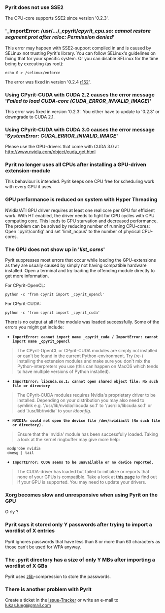 ### Pyrit does not use SSE2 ###

The CPU-core supports SSE2 since version '0.2.3'.

### '_ImportError: /usr/.../_cpyrit/_cpyrit\_cpu.so: cannot restore segment prot after reloc: Permission denied_' ###

This error may happen with SSE2-support compiled in and is caused by SELinux not trusting Pyrit's library. You can follow SELinux's guidelines on fixing that for your specific system. Or you can disable SELinux for the time being by executing (as root):

```
echo 0 > /selinux/enforce
```

The error was fixed in version '0.2.4 [r152](https://code.google.com/p/pyrit/source/detail?r=152)'.


### Using CPyrit-CUDA with CUDA 2.2 causes the error message '_Failed to load CUDA-core (CUDA\_ERROR\_INVALID\_IMAGE)_' ###

This error was fixed in version '0.2.3'. You either have to update to '0.2.3' or downgrade to CUDA 2.1.

### Using CPyrit-CUDA with CUDA 3.0 causes the error message '_SystemError: CUDA\_ERROR\_INVALID\_IMAGE_' ###

Please use the GPU-drivers that come with CUDA 3.0 at http://www.nvidia.com/object/cuda_get.html

### Pyrit no longer uses all CPUs after installing a GPU-driven extension-module ###

This behaviour is intended. Pyrit keeps one CPU free for scheduling work with every GPU it uses.

### GPU performance is reduced on system with Hyper Threading ###

NVidia/ATI GPU driver requires at least one real core per GPU for efficient work. With HT enabled, the driver needs to fight for CPU cycles with CPU computing core. This leads to GPU starvation and decreased performance. The problem can be solved by reducing number of running CPU-cores: Open '.pyrit/config' and set 'limit\_ncpus' to the number of physical CPU-cores.

### The GPU does not show up in '_list\_cores_' ###

Pyrit suppresses most errors that occur while loading the GPU-extensions as they are usually caused by simply not having compatible hardware installed. Open a terminal and try loading the offending module directly to get more information.

For CPyrit-OpenCL:

```
python -c 'from cpyrit import _cpyrit_opencl'
```

For CPyrit-CUDA:

```
python -c 'from cpyrit import _cpyrit_cuda'
```

There is no output at all if the module was loaded successfully. Some of the errors you might get include:

  * **`ImportError: cannot import name _cpyrit_cuda / ImportError: cannot import name _cpyrit_opencl`**

> The CPyrit-OpenCL or CPyrit-CUDA modules are simply not installed or can't be found in the current Python-environment. Try (re-) installing the extension modules and make sure you don't mix the Python-interpreters you use (this can happen on MacOS which tends to have multiple versions of Python installed).

  * **`ImportError: libcuda.so.1: cannot open shared object file: No such file or directory`**

> The CPyrit-CUDA modules requires Nvidia's proprietary driver to be installed. Depending on your distribution you may also need to symlink e.g. '/usr/lib/nvidia/libcuda.so.1' to '/usr/lib/libcuda.so.1' or add '/usr/lib/nvidia' to your _ldconfig_.

  * **`NVIDIA: could not open the device file /dev/nvidiactl (No such file or directory).`**

> Ensure that the 'nvidia' module has been successfully loaded. Taking a look at the kernel ringbuffer may give more help:

```
 modprobe nvidia
 dmesg | tail
```

  * **`ImportError: CUDA seems to be unavailable or no device reported.`**

> The CUDA-driver has loaded but failed to initialize or reports that none of your GPUs is compatible. Take a look at [this page](http://www.nvidia.com/object/cuda_learn_products.html) to find out if your GPU is supported. You may need to update your drivers.

### Xorg becomes slow and unresponsive when using Pyrit on the GPU ###

O rly ?

### Pyrit says it stored only Y passwords after trying to import a wordlist of X entries ###

Pyrit ignores passwords that have less than 8 or more than 63 characters as those can't be used for WPA anyway.

### The .pyrit directory has a size of only Y MBs after importing a wordlist of X GBs ###

Pyrit uses [zlib](http://www.zlib.net)-compression to store the passwords.

### There is another problem with Pyrit ###

Create a ticket in the [Issue-Tracker](http://code.google.com/p/pyrit/issues/list) or write an e-mail to lukas.lueg@gmail.com